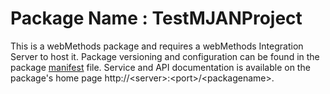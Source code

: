 # Package Name : TestMJANProject
This is a webMethods package and requires a webMethods Integration Server to host it. Package versioning and configuration can be found in the package [manifest](./TestMJANProject/manifest.v3) file. Service and API documentation is available on the package's home page http://&lt;server&gt;:&lt;port&gt;/&lt;packagename>.